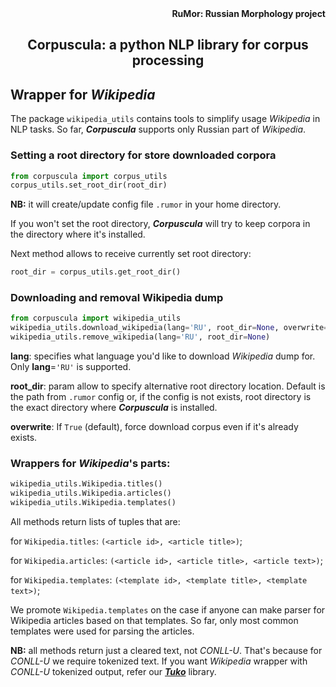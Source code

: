 <div align="right"><strong>RuMor: Russian Morphology project</strong></div>
<h2 align="center">Corpuscula: a python NLP library for corpus processing</h2>

## Wrapper for *Wikipedia*

The package `wikipedia_utils` contains tools to simplify usage *Wikipedia* in
NLP tasks. So far, ***Corpuscula*** supports only Russian part of *Wikipedia*.

### Setting a root directory for store downloaded corpora

```python
from corpuscula import corpus_utils
corpus_utils.set_root_dir(root_dir)
```
**NB:** it will create/update config file `.rumor` in your home directory.

If you won't set the root directory, ***Corpuscula*** will try to keep corpora
in the directory where it's installed.

Next method allows to receive currently set root directory:
```python
root_dir = corpus_utils.get_root_dir()
```

### Downloading and removal Wikipedia dump

```python
from corpuscula import wikipedia_utils
wikipedia_utils.download_wikipedia(lang='RU', root_dir=None, overwrite=True)
wikipedia_utils.remove_wikipedia(lang='RU', root_dir=None)
```

**lang**: specifies what language you'd like to download *Wikipedia* dump for.
Only **lang**=`'RU'` is supported.

**root_dir**: param allow to specify alternative root directory location.
Default is the path from `.rumor` config or, if the config is not exists, root
directory is the exact directory where ***Corpuscula*** is installed.

**overwrite**: If `True` (default), force download corpus even if it's already
exists.

### Wrappers for *Wikipedia*'s parts:

```python
wikipedia_utils.Wikipedia.titles()
wikipedia_utils.Wikipedia.articles()
wikipedia_utils.Wikipedia.templates()
```
All methods return lists of tuples that are:

for `Wikipedia.titles`: `(<article id>, <article title>)`;

for `Wikipedia.articles`: `(<article id>, <article title>, <article text>)`;

for `Wikipedia.templates`: `(<template id>, <template title>,
<template text>)`;

We promote `Wikipedia.templates` on the case if anyone can make parser for
Wikipedia articles based on that templates. So far, only most common templates
were used for parsing the articles.

**NB:** all methods return just a cleared text, not *CONLL-U*. That's because
for *CONLL-U* we require tokenized text. If you want *Wikipedia* wrapper with
*CONLL-U* tokenized output, refer our
[***Tuko***](https://github.com/fostroll/tuko) library.
